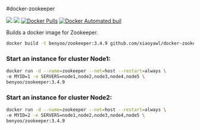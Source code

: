 #docker-zookeeper

[![](https://images.microbadger.com/badges/version/benyoo/zookeeper.svg)](https://microbadger.com/images/benyoo/zookeeper "Get your own version badge on microbadger.com") [![](https://images.microbadger.com/badges/image/benyoo/zookeeper.svg)](https://microbadger.com/images/benyoo/zookeeper "Get your own image badge on microbadger.com") [![Docker Pulls](https://img.shields.io/docker/pulls/benyoo/zookeeper.svg?maxAge=2592000)](https://hub.docker.com/r/benyoo/zookeeper/) [![Docker Automated buil](https://img.shields.io/docker/automated/benyoo/zookeeper.svg?maxAge=2592000)](https://hub.docker.com/r/benyoo/zookeeper/)

Builds a docker image for Zookeeper.

```bash
docker build -t benyoo/zookeeper:3.4.9 github.com/xiaoyawl/docker-zookeeper
```

### Start an instance for cluster Node1:
```bash
docker run -d --name=zookeeper --net=host --restart=always \
-e MYID=1 -e SERVERS=node1,node2,node3,node4,node5 \
benyoo/zookeeper:3.4.9
```

### Start an instance for cluster Node2:
```bash
docker run -d --name=zookeeper --net=host --restart=always \
-e MYID=2 -e SERVERS=node1,node2,node3,node4,node5 \
benyoo/zookeeper:3.4.9
```


